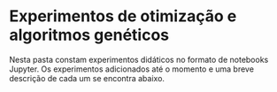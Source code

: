 # Experimentos de otimização e algoritmos genéticos

Nesta pasta constam experimentos didáticos no formato de notebooks Jupyter. Os experimentos adicionados até o momento e uma breve descrição de cada um se encontra abaixo.
